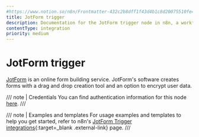 ```yaml
---
#https://www.notion.so/n8n/Frontmatter-432c2b8dff1f43d4b1c8d20075510fe4
title: JotForm trigger
description: Documentation for the JotForm trigger node in n8n, a workflow automation platform. Includes details of operations and configuration, and links to examples and credentials information.
contentType: integration
priority: medium
---
```


# JotForm trigger

[JotForm](https://www.jotform.com/) is an online form building service. JotForm's software creates forms with a drag and drop creation tool and an option to encrypt user data.

/// note | Credentials
You can find authentication information for this node [here](/integrations/builtin/credentials/jotform/).
///

///  note  | Examples and templates
For usage examples and templates to help you get started, refer to n8n's [JotForm Trigger integrations](https://n8n.io/integrations/jotform-trigger/){:target=_blank .external-link} page.
///
